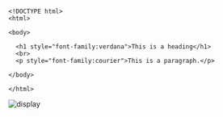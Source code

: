 ```

<!DOCTYPE html>
<html>

<body>

  <h1 style="font-family:verdana">This is a heading</h1>
  <br>
  <p style="font-family:courier">This is a paragraph.</p>

</body>

</html>

```

![display](../../imgs/html/05_05.jpg)
